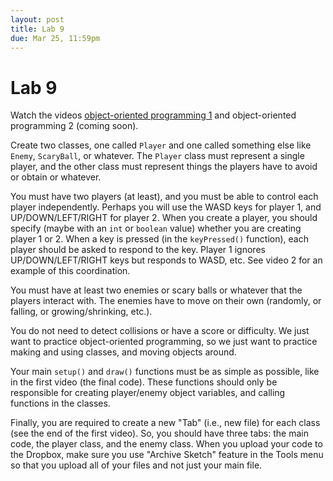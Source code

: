 ```yaml
---
layout: post
title: Lab 9
due: Mar 25, 11:59pm
---
```


# Lab 9

Watch the videos
[object-oriented programming 1](/videos/2013-03-17-oo-1.html) and
object-oriented programming 2 (coming soon).

Create two classes, one called `Player` and one called something else
like `Enemy`, `ScaryBall`, or whatever. The `Player` class must
represent a single player, and the other class must represent things
the players have to avoid or obtain or whatever.

You must have two players (at least), and you must be able to control
each player independently. Perhaps you will use the WASD keys for
player 1, and UP/DOWN/LEFT/RIGHT for player 2. When you create a
player, you should specify (maybe with an `int` or `boolean` value)
whether you are creating player 1 or 2. When a key is pressed (in the
`keyPressed()` function), each player should be asked to respond to
the key. Player 1 ignores UP/DOWN/LEFT/RIGHT keys but responds to
WASD, etc. See video 2 for an example of this coordination.

You must have at least two enemies or scary balls or whatever that the
players interact with. The enemies have to move on their own
(randomly, or falling, or growing/shrinking, etc.).

You do not need to detect collisions or have a score or difficulty. We
just want to practice object-oriented programming, so we just want to
practice making and using classes, and moving objects around.

Your main `setup()` and `draw()` functions must be as simple as
possible, like in the first video (the final code). These functions
should only be responsible for creating player/enemy object variables,
and calling functions in the classes.

Finally, you are required to create a new "Tab" (i.e., new file) for
each class (see the end of the first video). So, you should have three
tabs: the main code, the player class, and the enemy class. When you
upload your code to the Dropbox, make sure you use "Archive Sketch"
feature in the Tools menu so that you upload all of your files and
not just your main file.


